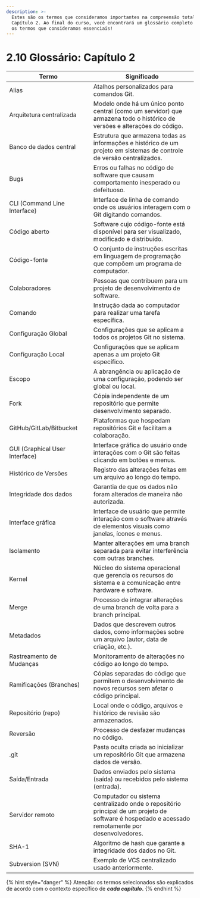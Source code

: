 ```yaml
---
description: >-
  Estes são os termos que consideramos importantes na compreensão total do
  Capítulo 2. Ao final do curso, você encontrará um glossário completo com todos
  os termos que consideramos essenciais!
---
```


# 2.10 Glossário: Capítulo 2



<table data-full-width="true"><thead><tr><th width="272.49999999999994">Termo</th><th width="558.5">Significado</th></tr></thead><tbody><tr><td>Alias</td><td>Atalhos personalizados para comandos Git.</td></tr><tr><td>Arquitetura centralizada</td><td>Modelo onde há um único ponto central (como um servidor) que armazena todo o histórico de versões e alterações do código.</td></tr><tr><td>Banco de dados central</td><td>Estrutura que armazena todas as informações e histórico de um projeto em sistemas de controle de versão centralizados.</td></tr><tr><td>Bugs</td><td>Erros ou falhas no código de software que causam comportamento inesperado ou defeituoso.</td></tr><tr><td>CLI (Command Line Interface)</td><td>Interface de linha de comando onde os usuários interagem com o Git digitando comandos.</td></tr><tr><td>Código aberto</td><td>Software cujo código-fonte está disponível para ser visualizado, modificado e distribuído.</td></tr><tr><td>Código-fonte</td><td>O conjunto de instruções escritas em linguagem de programação que compõem um programa de computador.</td></tr><tr><td>Colaboradores</td><td>Pessoas que contribuem para um projeto de desenvolvimento de software.</td></tr><tr><td>Comando</td><td>Instrução dada ao computador para realizar uma tarefa específica.</td></tr><tr><td>Configuração Global</td><td>Configurações que se aplicam a todos os projetos Git no sistema.</td></tr><tr><td>Configuração Local</td><td>Configurações que se aplicam apenas a um projeto Git específico.</td></tr><tr><td>Escopo</td><td>A abrangência ou aplicação de uma configuração, podendo ser global ou local.</td></tr><tr><td>Fork</td><td>Cópia independente de um repositório que permite desenvolvimento separado.</td></tr><tr><td>GitHub/GitLab/Bitbucket</td><td>Plataformas que hospedam repositórios Git e facilitam a colaboração.</td></tr><tr><td>GUI (Graphical User Interface)</td><td>Interface gráfica do usuário onde interações com o Git são feitas clicando em botões e menus.</td></tr><tr><td>Histórico de Versões</td><td>Registro das alterações feitas em um arquivo ao longo do tempo.</td></tr><tr><td>Integridade dos dados</td><td>Garantia de que os dados não foram alterados de maneira não autorizada.</td></tr><tr><td>Interface gráfica</td><td>Interface de usuário que permite interação com o software através de elementos visuais como janelas, ícones e menus.</td></tr><tr><td>Isolamento</td><td>Manter alterações em uma branch separada para evitar interferência com outras branches.</td></tr><tr><td>Kernel</td><td>Núcleo do sistema operacional que gerencia os recursos do sistema e a comunicação entre hardware e software.</td></tr><tr><td>Merge</td><td>Processo de integrar alterações de uma branch de volta para a branch principal.</td></tr><tr><td>Metadados</td><td>Dados que descrevem outros dados, como informações sobre um arquivo (autor, data de criação, etc.).</td></tr><tr><td>Rastreamento de Mudanças</td><td>Monitoramento de alterações no código ao longo do tempo.</td></tr><tr><td>Ramificações (Branches)</td><td>Cópias separadas do código que permitem o desenvolvimento de novos recursos sem afetar o código principal.</td></tr><tr><td>Repositório (repo)</td><td>Local onde o código, arquivos e histórico de revisão são armazenados.</td></tr><tr><td>Reversão</td><td>Processo de desfazer mudanças no código.</td></tr><tr><td>.git</td><td>Pasta oculta criada ao inicializar um repositório Git que armazena dados de versão.</td></tr><tr><td>Saída/Entrada</td><td>Dados enviados pelo sistema (saída) ou recebidos pelo sistema (entrada).</td></tr><tr><td>Servidor remoto</td><td>Computador ou sistema centralizado onde o repositório principal de um projeto de software é hospedado e acessado remotamente por desenvolvedores.</td></tr><tr><td>SHA-1</td><td>Algoritmo de hash que garante a integridade dos dados no Git.</td></tr><tr><td>Subversion (SVN)</td><td>Exemplo de VCS centralizado usado anteriormente.</td></tr></tbody></table>



{% hint style="danger" %}
Atenção: os termos selecionados são explicados de acordo com o contexto específico de _**cada capítulo**_**.**
{% endhint %}
